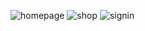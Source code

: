 ![homepage](https://user-images.githubusercontent.com/48880201/72031593-c8fb1400-32c7-11ea-8fe6-fb13fe3cd351.png)
![shop](https://user-images.githubusercontent.com/48880201/72031594-c993aa80-32c7-11ea-8e5f-e817cad9d744.png)
![signin](https://user-images.githubusercontent.com/48880201/72031596-c993aa80-32c7-11ea-9edb-67dbda294cb0.png)
